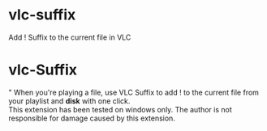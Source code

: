 # vlc-suffix
Add ! Suffix to the current file in VLC

<h1>vlc-Suffix</h1>"
When you're playing a file, use VLC Suffix to
add ! to the current file from your playlist and <b>disk</b> with one click.<br>
This extension has been tested on windows only.
The author is not responsible for damage caused by this extension.
